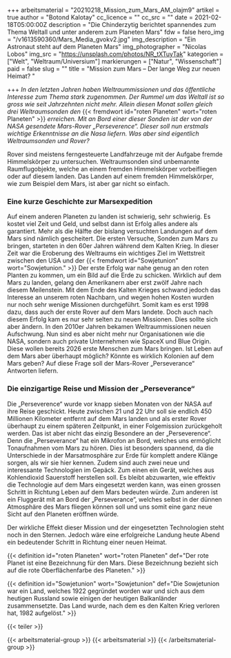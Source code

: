+++
arbeitsmaterial = "20210218_Mission_zum_Mars_AM_olajm9"
artikel = true
author = "Botond Kalotay"
cc_licence = ""
cc_src = ""
date = 2021-02-18T05:00:00Z
description = "Die Chinderzytig berichtet spannendes zum Thema Weltall und unter anderem zum Planeten Mars"
fdw = false
hero_img = "/v1613590360/Mars_Media_gvokv2.jpg"
img_description = "Ein Astronaut steht auf dem Planeten Mars"
img_photographer = "Nicolas Lobos"
img_src = "https://unsplash.com/photos/NR_tXTuyTak"
kategorien = ["Welt", "Weltraum/Universium"]
markierungen = ["Natur", "Wissenschaft"]
paid = false
slug = ""
title = "Mission zum Mars – Der lange Weg zur neuen Heimat? "

+++
_In den letzten Jahren haben Weltraummissionen und das öffentliche Interesse zum Thema stark zugenommen. Der Rummel um das Weltall ist so gross wie seit Jahrzehnten nicht mehr. Allein diesen Monat sollen gleich drei Weltraumsonden den_ {{< fremdwort id="roten Planeten" wort="roten Planeten" >}} _erreichen. Mit an Bord einer dieser Sonden ist der von der NASA gesendete Mars-Rover „Perseverence“. Dieser soll nun erstmals wichtige Erkenntnisse an die Nasa liefern. Was aber sind eigentlich Weltraumsonden und Rover?_

Rover sind meistens ferngesteuerte Landfahrzeuge mit der Aufgabe fremde Himmelskörper zu untersuchen. Weltraumsonden sind unbemannte Raumflugobjekte, welche an einem fremden Himmelskörper vorbeifliegen oder auf diesem landen. Das Landen auf einem fremden Himmelskörper, wie zum Beispiel dem Mars, ist aber gar nicht so einfach.

### Eine kurze Geschichte zur Marsexpedition

Auf einem anderen Planeten zu landen ist schwierig, sehr schwierig. Es kostet viel Zeit und Geld, und selbst dann ist Erfolg alles andere als garantiert. Mehr als die Hälfte der bislang versuchten Landungen auf dem Mars sind nämlich gescheitert. Die ersten Versuche, Sonden zum Mars zu bringen, starteten in den 60er Jahren während dem Kalten Krieg. In dieser Zeit war die Eroberung des Weltraums ein wichtiges Ziel im Wettstreit zwischen den USA und der {{< fremdwort id="Sowjetunion" wort="Sowjetunion." >}} Der erste Erfolg war nahe genug an den roten Planten zu kommen, um ein Bild auf die Erde zu schicken. Wirklich auf dem Mars zu landen, gelang den Amerikanern aber erst zwölf Jahre nach diesem Meilenstein. Mit dem Ende des Kalten Krieges schwand jedoch das Interesse an unserem roten Nachbarn, und wegen hohen Kosten wurden nur noch sehr wenige Missionen durchgeführt. Somit kam es erst 1998 dazu, dass auch der erste Rover auf dem Mars landete. Doch auch nach diesem Erfolg kam es nur sehr selten zu neuen Missionen. Dies sollte sich aber ändern. In den 2010er Jahren bekamen Weltraummissionen neuen Aufschwung. Nun sind es aber nicht mehr nur Organisationen wie die NASA, sondern auch private Unternehmen wie SpaceX und Blue Origin. Diese wollen bereits 2026 erste Menschen zum Mars bringen. Ist Leben auf dem Mars aber überhaupt möglich? Könnte es wirklich Kolonien auf dem Mars geben? Auf diese Frage soll der Mars-Rover „Perseverance“ Antworten liefern.

### Die einzigartige Reise und Mission der „Perseverance“

Die „Perseverence“ wurde vor knapp sieben Monaten von der NASA auf ihre Reise geschickt. Heute zwischen 21 und 22 Uhr soll sie endlich 450 Millionen Kilometer entfernt auf dem Mars landen und als erster Rover überhaupt zu einem späteren Zeitpunkt, in einer Folgemission zurückgeholt werden. Das ist aber nicht das einzig Besondere an der „Perseverence“. Denn die „Perseverance“ hat ein Mikrofon an Bord, welches uns ermöglicht Tonaufnahmen vom Mars zu hören. Dies ist besonders spannend, da die Unterschiede in der Marsatmosphäre zur Erde für komplett andere Klänge sorgen, als wir sie hier kennen. Zudem sind auch zwei neue und interessante Technologien im Gepäck. Zum einen ein Gerät, welches aus Kohlendioxid Sauerstoff herstellen soll. Es bleibt abzuwarten, wie effektiv die Technologie auf dem Mars eingesetzt werden kann, was einen grossen Schritt in Richtung Leben auf dem Mars bedeuten würde. Zum anderen ist ein Fluggerät mit an Bord der „Perseverance“, welches selbst in der dünnen Atmosphäre des Mars fliegen können soll und uns somit eine ganz neue Sicht auf den Planeten eröffnen würde.

Der wirkliche Effekt dieser Mission und der eingesetzten Technologien steht noch in den Sternen. Jedoch wäre eine erfolgreiche Landung heute Abend ein bedeutender Schritt in Richtung einer neuen Heimat.

{{< definition id="roten Planeten" wort="roten Planeten" def="Der rote Planet ist eine Bezeichnung für den Mars. Diese Bezeichnung bezieht sich auf die rote Oberflächenfarbe des Planeten." >}}

{{< definition id="Sowjetunion" wort="Sowjetunion" def="Die Sowjetunion war ein Land, welches 1922 gegründet worden war und sich aus dem heutigen Russland sowie einigen der heutigen Balkanländer zusammensetzte. Das Land wurde, nach dem es den Kalten Krieg verloren hat, 1982 aufgelöst." >}}

{{< teiler >}}

{{< arbeitsmaterial-group >}}
{{< arbeitsmaterial >}}
{{< /arbeitsmaterial-group >}}